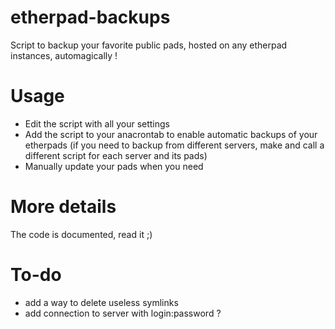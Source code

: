 # etherpad-backups
Script to backup your favorite public pads, hosted on any etherpad instances, automagically !

# Usage
- Edit the script with all your settings
- Add the script to your anacrontab to enable automatic backups of your etherpads
  (if you need to backup from different servers, make and call a different script for each server and its pads) 
- Manually update your pads when you need

# More details
The code is documented, read it ;)


# To-do
- add a way to delete useless symlinks
- add connection to server with login:password ?
